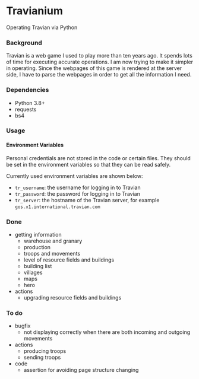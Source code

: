 # Travianium

Operating Travian via Python


### Background

Travian is a web game I used to play more than ten years ago. It spends lots of time for executing accurate operations. I am now trying to make it simpler in operating. Since the webpages of this game is rendered at the server side, I have to parse the webpages in order to get all the information I need.


### Dependencies

* Python 3.8+
* requests
* bs4


### Usage

#### Environment Variables

Personal credentials are not stored in the code or certain files. They should be set in the environment variables so that they can be read safely. 

Currently used environment variables are shown below:

* `tr_username`: the username for logging in to Travian
* `tr_password`: the password for logging in to Travian
* `tr_server`: the hostname of the Travian server, for example `gos.x1.international.travian.com`


### Done

* getting information
  * warehouse and granary
  * production
  * troops and movements
  * level of resource fields and buildings
  * building list
  * villages
  * maps
  * hero
* actions
  * upgrading resource fields and buildings


### To do

* bugfix
  * not displaying correctly when there are both incoming and outgoing movements
* actions
  * producing troops
  * sending troops
* code
  * assertion for avoiding page structure changing


